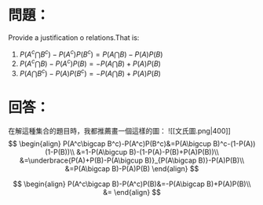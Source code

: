# 問題：
Provide a justification o relations.That is:
1. $P(A^c\bigcap B^c)-P(A^c)P(B^c)=P(A\bigcap B)-P(A)P(B)$
2. $P(A^c\bigcap B)-P(A^c)P(B)=-P(A\bigcap B)+P(A)P(B)$
3. $P(A\bigcap B^c)-P(A)P(B^c)=-P(A\bigcap B)+P(A)P(B)$
# 回答：
在解這種集合的題目時，我都推薦畫一個這樣的圖：
![[文氏圖.png|400]]
$$
\begin{align}
P(A^c\bigcap B^c)-P(A^c)P(B^c)&=P(A\bigcup B)^c-(1-P(A))(1-P(B))\\
&=1-P(A\bigcup B)-(1-P(A)-P(B)+P(A)P(B))\\
&=\underbrace{P(A)+P(B)-P(A\bigcup B)}_{P(A\bigcap B)}-P(A)P(B)\\
&=P(A\bigcap B)-P(A)P(B)
\end{align}
$$

$$
\begin{align}
P(A^c\bigcap B)-P(A^c)P(B)&=-P(A\bigcap B)+P(A)P(B)\\
&=
\end{align}
$$